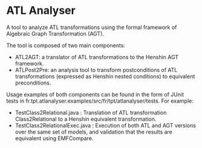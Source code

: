 ATL Analyser
============

A tool to analyze ATL transformations using the formal framework of Algebraic
Graph Transformation (AGT).

The tool is composed of two main components:

 * ATL2AGT: a translator of ATL transformations to the Henshin AGT framework.
 * ATLPost2Pre: an analysis tool to transform postconditions of ATL
   transformations (expressed as Henshin nested conditions) to equivalent
   preconditions.

Usage examples of both components can be found in the form of JUnit tests in
fr.tpt.atlanalyser.examples/src/fr/tpt/atlanalyser/tests. For example: 
 * TestClass2Relational.java : Translation of ATL transformation
   Class2Relational to a Henshin equivalent transformation.
 * TestClass2RelationalExec.java : Execution of both ATL and AGT versions over
   the same set of models, and validation that the results are equivalent using
   EMFCompare.